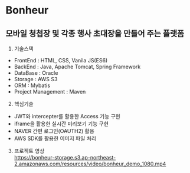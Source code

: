 # Bonheur
## 모바일 청첩장 및 각종 행사 초대장을 만들어 주는 플랫폼

1. 기술스택
- FrontEnd : HTML, CSS, Vanila JS(ES6)
- BackEnd : Java, Apache Tomcat, Spring Framework
- DataBase : Oracle
- Storage : AWS S3
- ORM : Mybatis
- Project Management : Maven

2. 핵심기술
- JWT와 intercepter를 활용한 Access 기능 구현
- iframe을 활용한 실시간 미리보기 기능 구현
- NAVER 간편 로그인(OAUTH2) 활용
- AWS SDK를 활용한 이미지 파일 처리

3. 프로젝트 영상<br>
https://bonheur-storage.s3.ap-northeast-2.amazonaws.com/resources/video/bonheur_demo_1080.mp4
